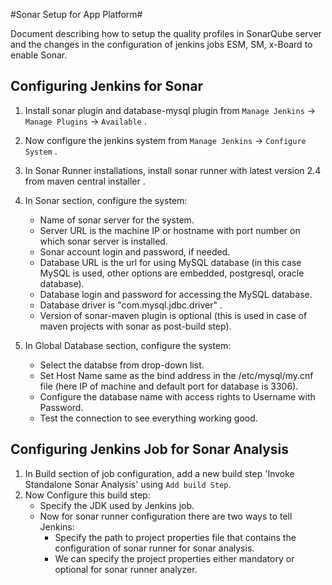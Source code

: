 #Sonar Setup for App Platform#

Document describing how to setup the quality profiles in SonarQube server and the changes in the configuration of jenkins jobs ESM, SM, x-Board to enable Sonar.



## Configuring Jenkins for Sonar ##
1. Install sonar plugin and database-mysql plugin from `Manage Jenkins` -> `Manage Plugins` -> `Available` .

2. Now configure the jenkins system from `Manage Jenkins` -> `Configure System` .

3. In Sonar Runner installations, install sonar runner with latest version 2.4 from maven central installer . 

4. In Sonar section, configure the system:
   * Name of sonar server for the system.
   * Server URL is the machine IP or hostname with port number on which sonar server is installed.
   * Sonar account login and password, if needed.
   * Database URL is the url for using MySQL database (in this case MySQL is used, other options are embedded, postgresql, oracle database).
   * Database login and password for accessing the MySQL database.
   * Database driver is "com.mysql.jdbc.driver" .
   * Version of sonar-maven plugin is optional (this is used in case of maven projects with sonar as post-build step).

5. In Global Database section, configure the system:
   * Select the databse from drop-down list.
   * Set Host Name same as the bind address in the /etc/mysql/my.cnf file (here IP of machine and default port for database is 3306).
   * Configure the database name with access rights to Username with Password.
   * Test the connection to see everything working good.

## Configuring Jenkins Job for Sonar Analysis ##

1. In Build section of job configuration, add a new build step 'Invoke Standalone Sonar Analysis' using `Add build Step`.
2. Now Configure this build step:
   * Specify the JDK used by Jenkins job.
   * Now for sonar runner configuration there are two ways to tell Jenkins:
     * Specify the path to project properties file that contains the configuration of sonar runner for sonar analysis.
     * We can specify the project properties either mandatory or optional for sonar runner analyzer.


